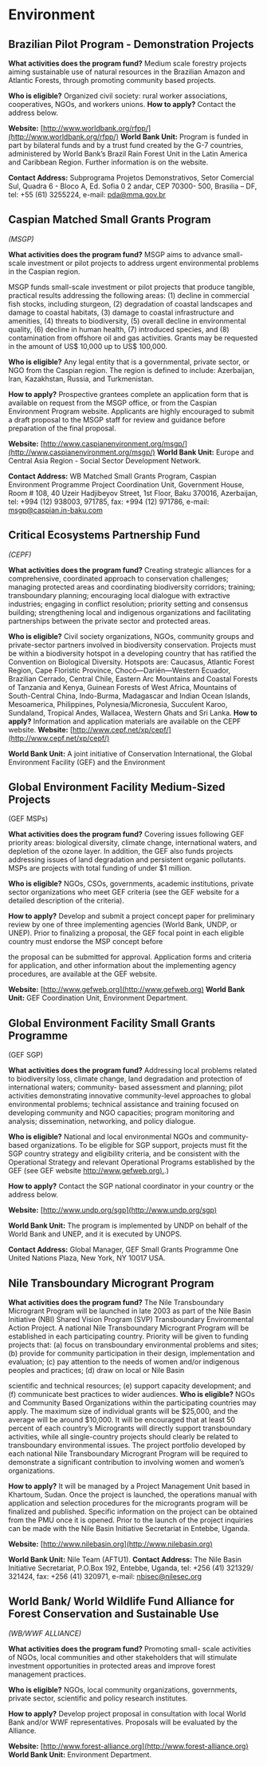 # Environment

## Brazilian Pilot Program - Demonstration Projects

**What activities does the program fund?** Medium scale forestry
projects aiming sustainable use of natural resources in the Brazilian
Amazon and Atlantic Forests, through promoting community based
projects.


**Who is eligible?** Organized civil society: rural worker associations,
cooperatives, NGOs, and workers unions.
**How to apply?** Contact the address below.

**Website:** [http://www.worldbank.org/rfpp/](http://www.worldbank.org/rfpp/)
**World Bank Unit:** Program is funded in part by bilateral funds
and by a trust fund created by the G-7 countries, administered by
World Bank’s Brazil Rain Forest Unit in the Latin America and
Caribbean Region. Further information is on the website.

**Contact Address:** Subprograma Projetos Demonstrativos, Setor
Comercial Sul, Quadra 6 - Bloco A, Ed. Sofia 0 2 andar, CEP 70300-
500, Brasilia – DF, tel: +55 (61) 3255224, e-mail: pda@mma.gov.br

## Caspian Matched Small Grants Program
*(MSGP)*

**What activities does the program fund?** MSGP aims to
advance small-scale investment or pilot projects to address urgent
environmental problems in the Caspian region.

MSGP funds small-scale investment or pilot projects that produce
tangible, practical results addressing the following areas: (1) decline
in commercial fish stocks, including sturgeon, (2) degradation of
coastal landscapes and damage to coastal habitats, (3) damage to
coastal infrastructure and amenities, (4) threats to biodiversity, (5)
overall decline in environmental quality, (6) decline in human
health, (7) introduced species, and (8) contamination from offshore
oil and gas activities. Grants may be requested in the amount of
US$ 10,000 up to US$ 100,000.

**Who is eligible?** Any legal entity that is a governmental, private
sector, or NGO from the Caspian region. The region is defined to
include: Azerbaijan, Iran, Kazakhstan, Russia, and Turkmenistan.

**How to apply?** Prospective grantees complete an application form
that is available on request from the MSGP office, or from the
Caspian Environment Program website. Applicants are highly
encouraged to submit a draft proposal to the MSGP staff for review
and guidance before preparation of the final proposal.

**Website:** [http://www.caspianenvironment.org/msgp/](http://www.caspianenvironment.org/msgp/)
**World Bank Unit:** Europe and Central Asia Region - Social Sector
Development Network.

**Contact Address:** WB Matched Small Grants Program, Caspian
Environment Programme Project Coordination Unit, Government
House, Room # 108, 40 Uzeir Hadjibeyov Street, 1st Floor, Baku
370016, Azerbaijan, tel: +994 (12) 938003, 971785, fax: +994 (12)
971786, e-mail: msgp@caspian.in-baku.com


## Critical Ecosystems Partnership Fund

*(CEPF)*

**What activities does the program fund?** Creating strategic
alliances for a comprehensive, coordinated approach to conservation
challenges; managing protected areas and coordinating biodiversity
corridors; training; transboundary planning; encouraging local
dialogue with extractive industries; engaging in conflict resolution;
priority setting and consensus building; strengthening local and
indigenous organizations and facilitating partnerships between the
private sector and protected areas.

**Who is eligible?** Civil society organizations, NGOs, community
groups and private-sector partners involved in biodiversity
conservation. Projects must be within a biodiversity hotspot in a
developing country that has ratified the Convention on Biological
Diversity. Hotspots are: Caucasus, Atlantic Forest Region, Cape
Floristic Province, Chocó—Darién—Western Ecuador, Brazilian
Cerrado, Central Chile, Eastern Arc Mountains and Coastal Forests
of Tanzania and Kenya, Guinean Forests of West Africa, Mountains
of South-Central China, Indo-Burma, Madagascar and Indian Ocean
Islands, Mesoamerica, Philippines, Polynesia/Micronesia, Succulent
Karoo, Sundaland, Tropical Andes, Wallacea, Western Ghats and Sri
Lanka.
**How to apply?** Information and application materials are available
on the CEPF website.
**Website:** [http://www.cepf.net/xp/cepf/](http://www.cepf.net/xp/cepf/)

**World Bank Unit:** A joint initiative of Conservation International,
the Global Environment Facility (GEF) and the Environment



## Global Environment Facility Medium-Sized Projects

(GEF MSPs)

**What activities does the program fund?** Covering issues
following GEF priority areas: biological diversity, climate change,
international waters, and depletion of the ozone layer. In addition,
the GEF also funds projects addressing issues of land degradation
and persistent organic pollutants. MSPs are projects with total
funding of under $1 million.

**Who is eligible?** NGOs, CSOs, governments, academic
institutions, private sector organizations who meet GEF criteria (see
the GEF website for a detailed description of the criteria).

**How to apply?** Develop and submit a project concept paper for
preliminary review by one of three implementing agencies (World
Bank, UNDP, or UNEP). Prior to finalizing a proposal, the GEF focal
point in each eligible country must endorse the MSP concept before


the proposal can be submitted for approval. Application forms and
criteria for application, and other information about the
implementing agency procedures, are available at the GEF website.

**Website:** [http://www.gefweb.org](http://www.gefweb.org)
**World Bank Unit:** GEF Coordination Unit, Environment
Department.

## Global Environment Facility Small Grants Programme

(GEF SGP)

**What activities does the program fund?** Addressing local
problems related to biodiversity loss, climate change, land
degradation and protection of international waters; community-
based assessment and planning; pilot activities demonstrating
innovative community-level approaches to global environmental
problems; technical assistance and training focused on developing
community and NGO capacities; program monitoring and analysis;
dissemination, networking, and policy dialogue.

**Who is eligible?** National and local environmental NGOs and
community-based organizations. To be eligible for SGP support,
projects must fit the SGP country strategy and eligibility criteria, and
be consistent with the Operational Strategy and relevant Operational
Programs established by the GEF (see GEF website
[http://www.gefweb.org).](http://www.gefweb.org).)

**How to apply?** Contact the SGP national coordinator in your
country or the address below.

**Website:** [http://www.undp.org/sgp](http://www.undp.org/sgp)

**World Bank Unit:** The program is implemented by UNDP on
behalf of the World Bank and UNEP, and it is executed by UNOPS.

**Contact Address:** Global Manager, GEF Small Grants Programme
One United Nations Plaza, New York, NY 10017 USA.

## Nile Transboundary Microgrant Program

**What activities does the program fund?** The Nile
Transboundary Microgrant Program will be launched in late 2003 as
part of the Nile Basin Initiative (NBI) Shared Vision Program (SVP)
Transboundary Environmental Action Project. A national Nile
Transboundary Microgrant Program will be established in each
participating country.
Priority will be given to funding projects that: (a) focus on
transboundary environmental problems and sites; (b) provide for
community participation in their design, implementation and
evaluation; (c) pay attention to the needs of women and/or
indigenous peoples and practices; (d) draw on local or Nile Basin


scientific and technical resources; (e) support capacity development;
and (f) communicate best practices to wider audiences.
**Who is eligible?** NGOs and Community Based Organizations
within the participating countries may apply. The maximum size of
individual grants will be $25,000, and the average will be around
$10,000. It will be encouraged that at least 50 percent of each
country’s Microgrants will directly support transboundary activities,
while all single-country projects should clearly be related to
transboundary environmental issues. The project portfolio
developed by each national Nile Transboundary Microgrant
Program will be required to demonstrate a significant contribution
to involving women and women’s organizations.

**How to apply?** It will be managed by a Project Management Unit
based in Khartoum, Sudan. Once the project is launched, the
operations manual with application and selection procedures for the
microgrants program will be finalized and published. Specific
information on the project can be obtained from the PMU once it is
opened. Prior to the launch of the project inquiries can be made
with the Nile Basin Initiative Secretariat in Entebbe, Uganda.

**Website:** [http://www.nilebasin.org](http://www.nilebasin.org)

**World Bank Unit:** Nile Team (AFTU1).
**Contact Address:** The Nile Basin Initiative Secretariat, P.O.Box
192, Entebbe, Uganda, tel: +256 (41) 321329/ 321424, fax: +256 (41)
320971, e-mail: nbisec@nilesec.org

## World Bank/ World Wildlife Fund Alliance for Forest Conservation and Sustainable Use

*(WB/WWF ALLIANCE)*

**What activities does the program fund?** Promoting small-
scale activities of NGOs, local communities and other stakeholders
that will stimulate investment opportunities in protected areas and
improve forest management practices.

**Who is eligible?** NGOs, local community organizations,
governments, private sector, scientific and policy research institutes.

**How to apply?** Develop project proposal in consultation with local
World Bank and/or WWF representatives. Proposals will be
evaluated by the Alliance.

**Website:** [http://www.forest-alliance.org](http://www.forest-alliance.org)
**World Bank Unit:** Environment Department.

